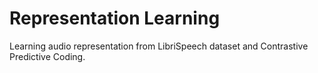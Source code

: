 # Representation Learning

Learning audio representation from LibriSpeech dataset and Contrastive Predictive Coding.
